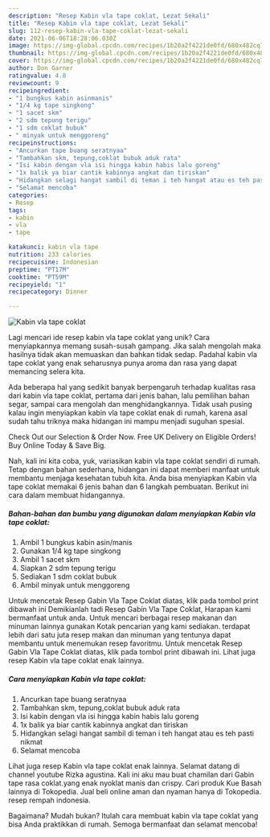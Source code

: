 ```yaml
---
description: "Resep Kabin vla tape coklat, Lezat Sekali"
title: "Resep Kabin vla tape coklat, Lezat Sekali"
slug: 112-resep-kabin-vla-tape-coklat-lezat-sekali
date: 2021-06-06T18:28:06.030Z
image: https://img-global.cpcdn.com/recipes/1b20a2f4221de0fd/680x482cq70/kabin-vla-tape-coklat-foto-resep-utama.jpg
thumbnail: https://img-global.cpcdn.com/recipes/1b20a2f4221de0fd/680x482cq70/kabin-vla-tape-coklat-foto-resep-utama.jpg
cover: https://img-global.cpcdn.com/recipes/1b20a2f4221de0fd/680x482cq70/kabin-vla-tape-coklat-foto-resep-utama.jpg
author: Don Garner
ratingvalue: 4.8
reviewcount: 9
recipeingredient:
- "1 bungkus kabin asinmanis"
- "1/4 kg tape singkong"
- "1 sacet skm"
- "2 sdm tepung terigu"
- "1 sdm coklat bubuk"
- " minyak untuk menggoreng"
recipeinstructions:
- "Ancurkan tape buang seratnyaa"
- "Tambahkan skm, tepung,coklat bubuk aduk rata"
- "Isi kabin dengan vla isi hingga kabin habis lalu goreng"
- "1x balik ya biar cantik kabinnya angkat dan tiriskan"
- "Hidangkan selagi hangat sambil di teman i teh hangat atau es teh pasti nikmat"
- "Selamat mencoba"
categories:
- Resep
tags:
- kabin
- vla
- tape

katakunci: kabin vla tape 
nutrition: 233 calories
recipecuisine: Indonesian
preptime: "PT17M"
cooktime: "PT59M"
recipeyield: "1"
recipecategory: Dinner

---
```



![Kabin vla tape coklat](https://img-global.cpcdn.com/recipes/1b20a2f4221de0fd/680x482cq70/kabin-vla-tape-coklat-foto-resep-utama.jpg)

Lagi mencari ide resep kabin vla tape coklat yang unik? Cara menyiapkannya memang susah-susah gampang. Jika salah mengolah maka hasilnya tidak akan memuaskan dan bahkan tidak sedap. Padahal kabin vla tape coklat yang enak seharusnya punya aroma dan rasa yang dapat memancing selera kita.

Ada beberapa hal yang sedikit banyak berpengaruh terhadap kualitas rasa dari kabin vla tape coklat, pertama dari jenis bahan, lalu pemilihan bahan segar, sampai cara mengolah dan menghidangkannya. Tidak usah pusing kalau ingin menyiapkan kabin vla tape coklat enak di rumah, karena asal sudah tahu triknya maka hidangan ini mampu menjadi suguhan spesial.

Check Out our Selection &amp; Order Now. Free UK Delivery on Eligible Orders! Buy Online Today &amp; Save Big.


Nah, kali ini kita coba, yuk, variasikan kabin vla tape coklat sendiri di rumah. Tetap dengan bahan sederhana, hidangan ini dapat memberi manfaat untuk membantu menjaga kesehatan tubuh kita. Anda bisa menyiapkan Kabin vla tape coklat memakai 6 jenis bahan dan 6 langkah pembuatan. Berikut ini cara dalam membuat hidangannya.

<!--inarticleads1-->

##### Bahan-bahan dan bumbu yang digunakan dalam menyiapkan Kabin vla tape coklat:

1. Ambil 1 bungkus kabin asin/manis
1. Gunakan 1/4 kg tape singkong
1. Ambil 1 sacet skm
1. Siapkan 2 sdm tepung terigu
1. Sediakan 1 sdm coklat bubuk
1. Ambil  minyak untuk menggoreng


Untuk mencetak Resep Gabin Vla Tape Coklat diatas, klik pada tombol print dibawah ini Demikianlah tadi Resep Gabin Vla Tape Coklat, Harapan kami bermanfaat untuk anda. Untuk mencari berbagai resep makanan dan minuman lainnya gunakan Kotak pencarian yang kami sediakan. terdapat lebih dari satu juta resep makan dan minuman yang tentunya dapat membantu untuk menemukan resep favoritmu. Untuk mencetak Resep Gabin Vla Tape Coklat diatas, klik pada tombol print dibawah ini. Lihat juga resep Kabin vla tape coklat enak lainnya. 

<!--inarticleads2-->

##### Cara menyiapkan Kabin vla tape coklat:

1. Ancurkan tape buang seratnyaa
1. Tambahkan skm, tepung,coklat bubuk aduk rata
1. Isi kabin dengan vla isi hingga kabin habis lalu goreng
1. 1x balik ya biar cantik kabinnya angkat dan tiriskan
1. Hidangkan selagi hangat sambil di teman i teh hangat atau es teh pasti nikmat
1. Selamat mencoba


Lihat juga resep Kabin vla tape coklat enak lainnya. Selamat datang di channel youtube Rizka agustina. Kali ini aku mau buat chamilan dari Gabin tape rasa coklat.yang enak nyoklat manis dan crispy. Cari produk Kue Basah lainnya di Tokopedia. Jual beli online aman dan nyaman hanya di Tokopedia. resep rempah indonesia. 

Bagaimana? Mudah bukan? Itulah cara membuat kabin vla tape coklat yang bisa Anda praktikkan di rumah. Semoga bermanfaat dan selamat mencoba!

